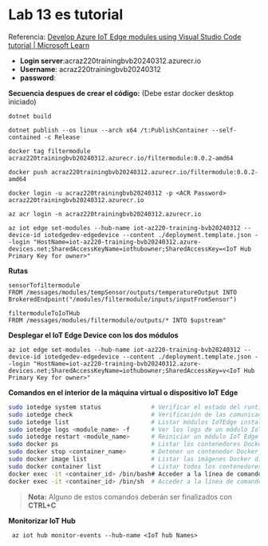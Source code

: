 # Lab 13 es tutorial

Referencia: [Develop Azure IoT Edge modules using Visual Studio Code tutorial | Microsoft Learn](https://learn.microsoft.com/en-us/azure/iot-edge/tutorial-develop-for-linux?view=iotedge-1.4&tabs=csharp&pivots=iotedge-dev-cli)

* **Login server**:acraz220trainingbvb20240312.azurecr.io
* **Username**: acraz220trainingbvb20240312
* **password**: <ACR password>

**Secuencia despues de crear el código:** (Debe estar docker desktop iniciado)

```
dotnet build

dotnet publish --os linux --arch x64 /t:PublishContainer --self-contained -c Release

docker tag filtermodule acraz220trainingbvb20240312.azurecr.io/filtermodule:0.0.2-amd64

docker push acraz220trainingbvb20240312.azurecr.io/filtermodule:0.0.2-amd64

docker login -u acraz220trainingbvb20240312 -p <ACR Password> acraz220trainingbvb20240312.azurecr.io

az acr login -n acraz220trainingbvb20240312.azurecr.io

az iot edge set-modules --hub-name iot-az220-training-bvb20240312 --device-id iotedgedev-edgedevice --content ./deployment.template.json --login "HostName=iot-az220-training-bvb20240312.azure-devices.net;SharedAccessKeyName=iothubowner;SharedAccessKey=<IoT Hub Primary Key for owner>"
```

**Rutas**

```
sensorTofiltermodule
FROM /messages/modules/tempSensor/outputs/temperatureOutput INTO BrokeredEndpoint("/modules/filtermodule/inputs/inputFromSensor")

filtermoduleToIoTHub
FROM /messages/modules/filtermodule/outputs/* INTO $upstream"
```

**Desplegar el IoT Edge Device con los dos módulos**

```
az iot edge set-modules --hub-name iot-az220-training-bvb20240312 --device-id iotedgedev-edgedevice --content ./deployment.template.json --login "HostName=iot-az220-training-bvb20240312.azure-devices.net;SharedAccessKeyName=iothubowner;SharedAccessKey=v<IoT Hub Primary Key for owner>"
```

**Comandos en el interior de la máquina virtual o dispositivo IoT Edge**

```bash
sudo iotedge system status              # Verificar el estado del runtime de IoT Edge
sudo iotedge check                      # Verificación de las comunicaciones del IoT Edge
sudo iotedge list                       # Listar módulos IoTEdge instalados y en ejecución
sudo iotedge logs <module_name> -f      # Ver los logs de un módulo IoT Edge específico
sudo iotedge restart <module_name>      # Reiniciar un módulo IoT Edge específico
sudo docker ps                          # Listar los contenedores Docker en ejecución
sudo docker stop <container_name>       # Detener un contenedor Docker en ejecución
sudo docker image list                  # Listar las imágenes Docker disponibles en el dispositivo IoT Edge
sudo docker container list              # Listar todos los contenedores Docker en el dispositivo IoT Edge
docker exec -it <container_id> /bin/bash# Acceder a la línea de comandos de un contenedor Docker en ejecución con shell Bash
docker exec -it <container_id> /bin/sh  # Acceder a la línea de comandos de un contenedor Docker en ejecución con shell sh
```

> **Nota:** Alguno de estos comandos deberán ser finalizados con **CTRL+C**

**Monitorizar IoT Hub**

` az iot hub monitor-events --hub-name <IoT hub Names>`

